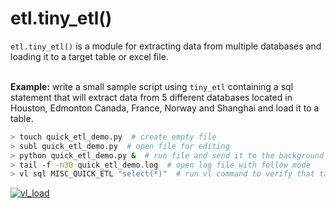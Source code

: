 # etl.tiny_etl()
`etl.tiny_etl()` is a module for extracting data from multiple databases and loading it to a target table or excel file.
<br/><br/>

**Example:** write a small sample script using `tiny_etl` containing a sql statement that will extract data from 5 different databases located in Houston, Edmonton Canada, France, Norway and Shanghai and load it to a table.
``` sh
> touch quick_etl_demo.py  # create empty file
> subl quick_etl_demo.py  # open file for editing
> python quick_etl_demo.py &  # run file and send it to the background
> tail -f -n30 quick_etl_demo.log  # open log file with follow mode
> vl sql MISC_QUICK_ETL "select(*)"  # run vl command to verify that table was created
```
[![vl_load](https://stash.nov.com:8443/projects/CDM/repos/cetdm_python/raw/art/quick_etl.gif)](https://drive.google.com/open?id=1aHzSEhyVpO7nxvZ7MUkD-nttLbggu26S)

